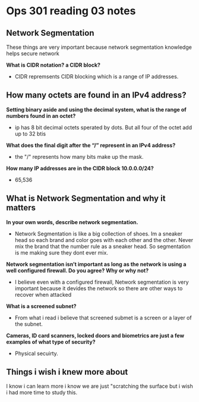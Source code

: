 # Ops 301 reading 03 notes
## Network Segmentation

These things are very important because network segmentation knowledge helps secure network 

**What is CIDR notation? a CIDR block?**
- CIDR repremsents CIDR blocking which is a range of IP addresses. 

**How many octets are found in an IPv4 address?**
- 

**Setting binary aside and using the decimal system, what is the range of numbers found in an octet?**
- ip has 8 bit decimal octets sperated by dots. But all four of the octet add up to 32 btis

**What does the final digit after the “/” represent in an IPv4 address?**
- the "/" represents how many bits make up the mask.

**How many IP addresses are in the CIDR block 10.0.0.0/24?**
- 65,536

## What is Network Segmentation and why it matters

**In your own words, describe network segmentation.**
- Network Segmentation is like a big collection of shoes. Im a sneaker head so each brand and color goes with each other and the other. Never mix the brand that the number rule as a sneaker head. So segmentation is me making sure they dont ever mix.

**Network segmentation isn’t important as long as the network is using a well configured firewall. Do you agree? Why or why not?**
- I believe even with a configured firewall, Network segmentation is very important because it devides the network so there are other ways to recover when attacked

**What is a screened subnet?**
- From what i read i believe that screened submet is a screen or a layer of the subnet.

**Cameras, ID card scanners, locked doors and biometrics are just a few examples of what type of security?**
- Physical secuirty. 


## Things i wish i knew more about 
I know i can learn more i know we are just "scratching the surface but i wish i had more time to study this.